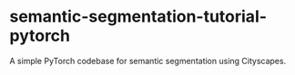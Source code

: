 # semantic-segmentation-tutorial-pytorch
A simple PyTorch codebase for semantic segmentation using Cityscapes.
